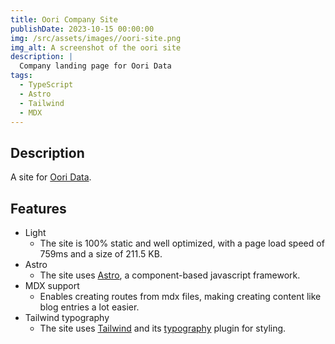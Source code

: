 ```yaml
---
title: Oori Company Site
publishDate: 2023-10-15 00:00:00
img: /src/assets/images//oori-site.png
img_alt: A screenshot of the oori site
description: |
  Company landing page for Oori Data
tags:
  - TypeScript
  - Astro
  - Tailwind
  - MDX
---
```


## Description
A site for [Oori Data](https://oori.dev/).

## Features
- Light
  - The site is 100% static and well optimized, with a page load speed of 759ms and a size of 211.5 KB.
- Astro
  - The site uses [Astro](https://astro.build), a component-based javascript framework.
- MDX support
  - Enables creating routes from mdx files, making creating content like blog entries a lot easier.
- Tailwind typography
  - The site uses [Tailwind](tailwindcss.com/) and its [typography](https://tailwindcss.com/docs/typography-plugin) plugin for styling.
